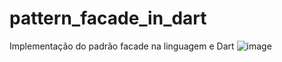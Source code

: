 # pattern_facade_in_dart
Implementação do padrão facade na linguagem e Dart
![image](https://user-images.githubusercontent.com/16102792/165402385-a5379525-2bac-4873-83ae-b8f23cbcda9b.png)
